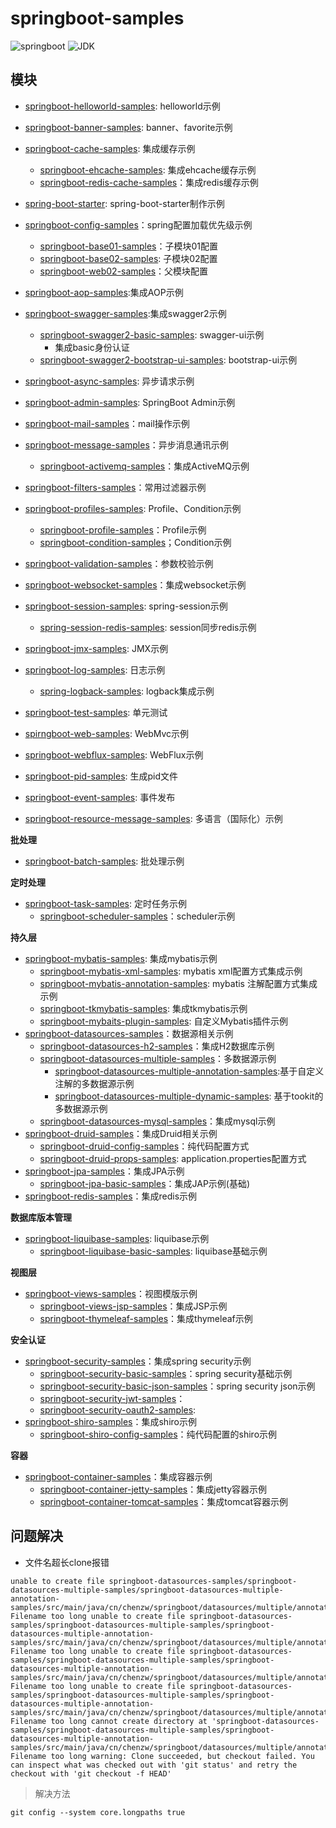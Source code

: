# springboot-samples

![springboot](https://img.shields.io/badge/springboot-2.1.5.RELEASE-brightgreen.svg)
![JDK](https://img.shields.io/badge/Java-7-brightgreen.svg)


## 模块
- [springboot-helloworld-samples](./springboot-helloworld-samples): helloworld示例
- [springboot-banner-samples](./springboot-banner-samples): banner、favorite示例
- [springboot-cache-samples](./springboot-cache-samples): 集成缓存示例
  - [springboot-ehcache-samples](./springboot-cache-samples/springboot-ehcache-samples): 集成ehcache缓存示例
  - [springboot-redis-cache-samples](./springboot-cache-samples/springboot-redis-cache-samples)：集成redis缓存示例

- [spring-boot-starter](./spring-boot-starter): spring-boot-starter制作示例

- [springboot-config-samples](./springboot-config-samples)：spring配置加载优先级示例
  - [springboot-base01-samples](./springboot-config-samples/springboot-base01-samples)：子模块01配置
  - [springboot-base02-samples](./springboot-config-samples/springboot-base02-samples): 子模块02配置
  - [springboot-web02-samples](./springboot-config-samples/springboot-web01-samples)：父模块配置

- [springboot-aop-samples](./springboot-aop-samples):集成AOP示例
- [springboot-swagger-samples](./springboot-swagger-samples):集成swagger2示例
  - [springboot-swagger2-basic-samples](./springboot-swagger-samples/springboot-swagger2-basic-samples): swagger-ui示例
    - 集成basic身份认证
  - [springboot-swagger2-bootstrap-ui-samples](./springboot-swagger-samples/springboot-swagger2-bootstrap-ui-samples): bootstrap-ui示例
- [springboot-async-samples](./springboot-async-samples): 异步请求示例
- [springboot-admin-samples](./springboot-admin-samples): SpringBoot Admin示例
- [springboot-mail-samples](./springboot-mail-samples)：mail操作示例
- [springboot-message-samples](./springboot-message-samples)：异步消息通讯示例
  - [springboot-activemq-samples](./springboot-message-samples/springboot-activemq-samples)：集成ActiveMQ示例

- [springboot-filters-samples](./springboot-filters-samples)：常用过滤器示例
- [springboot-profiles-samples](./springboot-profiles-samples): Profile、Condition示例
  - [springboot-profile-samples](./springboot-profiles-samples/springboot-profile-samples)：Profile示例
  - [springboot-condition-samples](./springboot-profiles-samples/springboot-condition-samples)；Condition示例
- [springboot-validation-samples](./springboot-validation-samples)：参数校验示例
- [springboot-websocket-samples](./springboot-websocket-samples)：集成websocket示例

- [springboot-session-samples](./springboot-session-samples): spring-session示例
  - [spring-session-redis-samples](./springboot-session-samples/springboot-session-redis-samples): session同步redis示例

- [springboot-jmx-samples](./springboot-jmx-samples): JMX示例

- [springboot-log-samples](./springboot-log-samples): 日志示例
  - [spring-logback-samples](./springboot-log-samples/springboot-logback-samples): logback集成示例

- [springboot-test-samples](./springboot-test-samples): 单元测试

- [spirngboot-web-samples](./springboot-web-samples): WebMvc示例
- [springboot-webflux-samples](./springboot-webflux-samples): WebFlux示例
- [springboot-pid-samples](./springboot-pid-samples): 生成pid文件
- [springboot-event-samples](./springboot-event-samples): 事件发布

- [springboot-resource-message-samples](./springboot-resource-message-samples):  多语言（国际化）示例

**批处理**
- [springboot-batch-samples](./springboot-batch-samples): 批处理示例

**定时处理**
- [springboot-task-samples](./springboot-task-samples): 定时任务示例
  - [springboot-scheduler-samples](./springboot-task-samples/springboot-scheduler-samples)：scheduler示例

**持久层**
- [springboot-mybatis-samples](./springboot-mybatis-samples): 集成mybatis示例
  - [springboot-mybatis-xml-samples](./springboot-mybatis-samples/springboot-mybatis-xml-samples): mybatis xml配置方式集成示例
  - [springboot-mybatis-annotation-samples](./springboot-mybatis-samples/springboot-mybatis-annotation-samples): mybatis 注解配置方式集成示例
  - [springboot-tkmybatis-samples](./springboot-mybatis-samples/springboot-tkmybatis-samples): 集成tkmybatis示例
  - [springboot-mybaits-plugin-samples](./springboot-mybatis-samples/springboot-mybtias-plugin-samples): 自定义Mybatis插件示例
- [springboot-datasources-samples](./springboot-datasources-samples)：数据源相关示例
  - [springboot-datasources-h2-samples](./springboot-datasources-samples/springboot-datasources-h2-samples)：集成H2数据库示例
  - [springboot-datasources-multiple-samples](./springboot-datasources-samples/springboot-datasources-multiple-samples)：多数据源示例
    - [springboot-datasources-multiple-annotation-samples](./springboot-datasources-samples/springboot-datasources-multiple-samples/springboot-datasources-multiple-annotation-samples):基于自定义注解的多数据源示例
    - [springboot-datasources-multiple-dynamic-samples](./springboot-datasources-samples/springboot-datasources-multiple-samples/springboot-datasources-multiple-dynamic-samples): 基于tookit的多数据源示例 
  - [springboot-datasources-mysql-samples](./springboot-datasources-samples/springboot-datasources-mysql-samples)：集成mysql示例
- [springboot-druid-samples](./springboot-druid-samples)：集成Druid相关示例
  - [springboot-druid-config-samples](./springboot-druid-samples/springboot-druid-config-samples)：纯代码配置方式
  - [springboot-druid-props-samples](./springboot-druid-samples/springboot-druid-props-samples): application.properties配置方式
- [springboot-jpa-samples](./springboot-jpa-samples)：集成JPA示例
  - [springboot-jpa-basic-samples](./springboot-jpa-samples/springboot-jpa-basic-samples)：集成JAP示例(基础)
- [springboot-redis-samples](./springboot-redis-samples)：集成redis示例

**数据库版本管理**
- [springboot-liquibase-samples](./springboot-liquibase-samples): liquibase示例
  - [springboot-liquibase-basic-samples](./springboot-liquibase-samples/springboot-liquibase-basic-samples): liquibase基础示例

**视图层**
- [springboot-views-samples](./springboot-views-samples)：视图模版示例
  - [springboot-views-jsp-samples](./springboot-views-samples/springboot-views-jsp-samples)：集成JSP示例
  - [springboot-thymeleaf-samples](./springboot-views-samples/springboot-thymeleaf-samples)：集成thymeleaf示例

**安全认证**
- [springboot-security-samples](./springboot-security-samples)：集成spring security示例
  - [springboot-security-basic-samples](./springboot-security-samples/springboot-security-basic-samples)：spring security基础示例
  - [springboot-security-basic-json-samples](./springboot-security-basic-json-samples)：spring security json示例
  - [springboot-security-jwt-samples](./springboot-security-samples/springboot-security-jwt-samples)：
  - [springboot-security-oauth2-samples](./springboot-security-samples/springboot-security-oauth2-samples):
- [springboot-shiro-samples](./springboot-shiro-samples)：集成shiro示例
  - [springboot-shiro-config-samples](./springboot-shiro-samples/springboot-shiro-config-samples)：纯代码配置的shiro示例

**容器**
- [springboot-container-samples](./springboot-container-samples)：集成容器示例
  - [springboot-container-jetty-samples](./springboot-container-samples/springboot-container-jetty-samples)：集成jetty容器示例
  - [springboot-container-tomcat-samples](./springboot-container-samples/springboot-container-tomcat-samples)：集成tomcat容器示例


## 问题解决

- 文件名超长clone报错
```
unable to create file springboot-datasources-samples/springboot-datasources-multiple-samples/springboot-datasources-multiple-annotation-samples/src/main/java/cn/chenzw/springboot/datasources/multiple/annotation/MultipleDatasourceAnnotationSamplesApp.java: Filename too long unable to create file springboot-datasources-samples/springboot-datasources-multiple-samples/springboot-datasources-multiple-annotation-samples/src/main/java/cn/chenzw/springboot/datasources/multiple/annotation/aop/DataSourceAspect.java: Filename too long unable to create file springboot-datasources-samples/springboot-datasources-multiple-samples/springboot-datasources-multiple-annotation-samples/src/main/java/cn/chenzw/springboot/datasources/multiple/annotation/config/DruidConfig.java: Filename too long unable to create file springboot-datasources-samples/springboot-datasources-multiple-samples/springboot-datasources-multiple-annotation-samples/src/main/java/cn/chenzw/springboot/datasources/multiple/annotation/config/TkMybatisConfig.java: Filename too long cannot create directory at 'springboot-datasources-samples/springboot-datasources-multiple-samples/springboot-datasources-multiple-annotation-samples/src/main/java/cn/chenzw/springboot/datasources/multiple/annotation/domain/entity': Filename too long warning: Clone succeeded, but checkout failed. You can inspect what was checked out with 'git status' and retry the checkout with 'git checkout -f HEAD' 
```

> 解决方法

```
git config --system core.longpaths true
```


